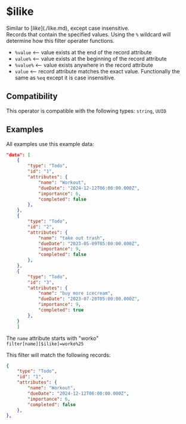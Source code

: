 # $ilike

Similar to [$like](./$like.md), except case insensitive.<br>
Records that contain the specified values. Using the `%` wildcard will determine how this filter operater functions.<br>

- `%value` <-- value exists at the end of the record attribute<br>
- `value%` <-- value exists at the beginning of the record attribute<br>
- `%value%` <-- value exists anywhere in the record attribute<br>
- `value` <-- record attribute matches the exact value. Functionally the same as `%eq` except it is case insensitive.

## Compatibility

This operator is compatible with the following types:
`string`, `UUID`

## Examples

All examples use this example data:

```json
"data": [
    {
        "type": "Todo",
        "id": "1",
        "attributes": {
            "name": "Workout",
            "dueDate": "2024-12-12T06:00:00.000Z",
            "importance": 6,
            "completed": false
        },
    },
    {
        "type": "Todo",
        "id": "2",
        "attributes": {
            "name": "take out trash",
            "dueDate": "2023-05-09T05:00:00.000Z",
            "importance": 9,
            "completed": false
        },
    },
    {
        "type": "Todo",
        "id": "3",
        "attributes": {
            "name": "buy more icecream",
            "dueDate": "2023-07-20T05:00:00.000Z",
            "importance": 9,
            "completed": true
        },
    }
    ]
```

The `name` attribute starts with "worko"<br>
`filter[name][$ilike]=worko%25`<br>

This filter will match the following records:<br>

```json
{
    "type": "Todo",
    "id": "1",
    "attributes": {
        "name": "Workout",
        "dueDate": "2024-12-12T06:00:00.000Z",
        "importance": 6,
        "completed": false
    },
},
```
